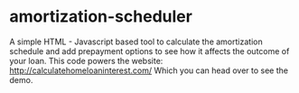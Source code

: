 amortization-scheduler
======================

A simple HTML - Javascript based tool to calculate the amortization schedule and add prepayment options to see how it affects the outcome of your loan.
This code powers the website: http://calculatehomeloaninterest.com/
Which you can head over to see the demo.